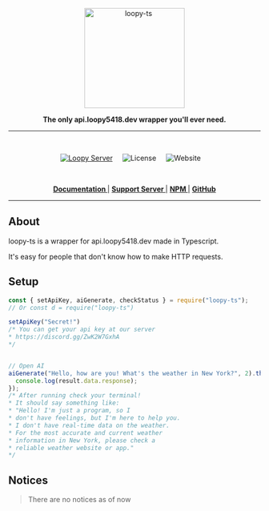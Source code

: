 <p align="center">
  <a href="https://api.loopy5418.dev/">
    <img width="200" src="https://cdn.discordapp.com/icons/1365258638222164008/b0ac96e1df99c594cfd6ccb5d435f618.webp" alt="loopy-ts">
  </a>
</p>

<div align="center">
  <b>The only api.loopy5418.dev wrapper you'll ever need.</b>
</div>

---

<br/>

<div align="center">

[![Loopy Server][loopy-ts-server]][loopy-ts-server-url] &nbsp; &nbsp;
![License](https://img.shields.io/npm/l/loopy-ts) &nbsp; &nbsp;
![Website](https://img.shields.io/website?url=https%3A%2F%2Fapi.loopy5418.dev%2F&label=api.loopy5418.dev) &nbsp; &nbsp;

[loopy-ts-server]: https://img.shields.io/discord/1365258638222164008?color=5865F2&logo=discord&logoColor=white

[loopy-ts-server-url]: https://discord.gg/ZwK2W7GxhA

  </div>

<br />

<div align = "center">

**[ Documentation ](https://api.loopy5418.dev/)** | **[ Support Server ](https://discord.gg/ZwK2W7GxhA)** | **[ NPM ](https://npmjs.org/package/loopy-ts)** | **[ GitHub ](https://github.com/api-loopy5418-dev/loopy-ts)**

</div>

---

## About

loopy-ts is a wrapper for api.loopy5418.dev made in Typescript.

It's easy for people that don't know how to make HTTP requests.

## Setup

```javascript
const { setApiKey, aiGenerate, checkStatus } = require("loopy-ts");
// Or const d = require("loopy-ts")

setApiKey("Secret!")
/* You can get your api key at our server
* https://discord.gg/ZwK2W7GxhA
*/


// Open AI
aiGenerate("Hello, how are you! What's the weather in New York?", 2).then(result => {
  console.log(result.data.response);
});
/* After running check your terminal!
* It should say something like:
* "Hello! I'm just a program, so I 
* don't have feelings, but I'm here to help you. 
* I don't have real-time data on the weather. 
* For the most accurate and current weather 
* information in New York, please check a 
* reliable weather website or app."
*/
```

## Notices

> There are no notices as of now
